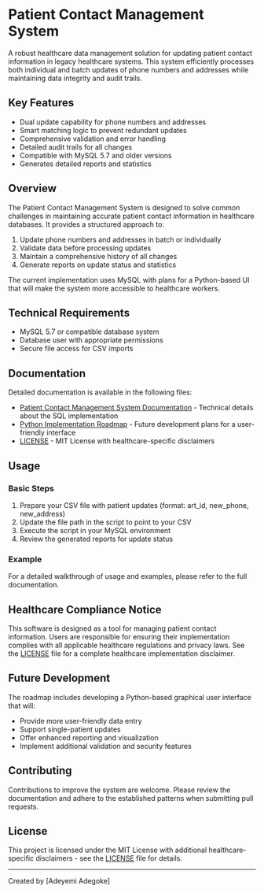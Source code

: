 # Patient Contact Management System

A robust healthcare data management solution for updating patient contact information in legacy healthcare systems. This system efficiently processes both individual and batch updates of phone numbers and addresses while maintaining data integrity and audit trails.

## Key Features

- Dual update capability for phone numbers and addresses
- Smart matching logic to prevent redundant updates
- Comprehensive validation and error handling
- Detailed audit trails for all changes
- Compatible with MySQL 5.7 and older versions
- Generates detailed reports and statistics

## Overview

The Patient Contact Management System is designed to solve common challenges in maintaining accurate patient contact information in healthcare databases. It provides a structured approach to:

1. Update phone numbers and addresses in batch or individually
2. Validate data before processing updates
3. Maintain a comprehensive history of all changes
4. Generate reports on update status and statistics

The current implementation uses MySQL with plans for a Python-based UI that will make the system more accessible to healthcare workers.

## Technical Requirements

- MySQL 5.7 or compatible database system
- Database user with appropriate permissions
- Secure file access for CSV imports

## Documentation

Detailed documentation is available in the following files:

- [Patient Contact Management System Documentation](Patient_Contact_Management_System_Documentation.md) - Technical details about the SQL implementation
- [Python Implementation Roadmap](Python_Implementation_Roadmap.md) - Future development plans for a user-friendly interface
- [LICENSE](LICENSE) - MIT License with healthcare-specific disclaimers

## Usage

### Basic Steps

1. Prepare your CSV file with patient updates (format: art_id, new_phone, new_address)
2. Update the file path in the script to point to your CSV
3. Execute the script in your MySQL environment
4. Review the generated reports for update status

### Example

For a detailed walkthrough of usage and examples, please refer to the full documentation.

## Healthcare Compliance Notice

This software is designed as a tool for managing patient contact information. Users are responsible for ensuring their implementation complies with all applicable healthcare regulations and privacy laws. See the [LICENSE](LICENSE) file for a complete healthcare implementation disclaimer.

## Future Development

The roadmap includes developing a Python-based graphical user interface that will:

- Provide more user-friendly data entry
- Support single-patient updates
- Offer enhanced reporting and visualization
- Implement additional validation and security features

## Contributing

Contributions to improve the system are welcome. Please review the documentation and adhere to the established patterns when submitting pull requests.

## License

This project is licensed under the MIT License with additional healthcare-specific disclaimers - see the [LICENSE](LICENSE) file for details.

---

Created by [Adeyemi Adegoke]
